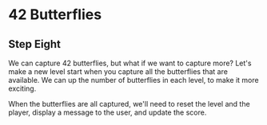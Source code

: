 # 42 Butterflies #
## Step Eight ##

We can capture 42 butterflies, but what if we want to capture more?
Let's make a new level start when you capture all the butterflies that are available.
We can up the number of butterflies in each level, to make it more exciting.

When the butterflies are all captured, we'll need to reset the level and the player, display a message to the user, and update the score.